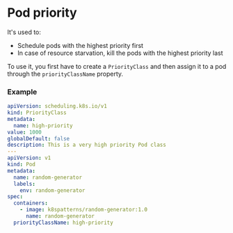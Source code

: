 # Pod priority
It's used to:

* Schedule pods with the highest priority first
* In case of resource starvation, kill the pods with the highest priority last

To use it, you first have to create a `PriorityClass` and then assign it to a pod through the `priorityClassName` property.

### Example
```yaml
apiVersion: scheduling.k8s.io/v1
kind: PriorityClass
metadata:
  name: high-priority
value: 1000
globalDefault: false
description: This is a very high priority Pod class
---
apiVersion: v1
kind: Pod
metadata:
  name: random-generator
  labels:
    env: random-generator
spec:
  containers:
    - image: k8spatterns/random-generator:1.0
      name: random-generator
  priorityClassName: high-priority
```

